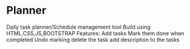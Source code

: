 # Planner
Daily task planner/Schedule management tool
Build using HTML,CSS,JS,BOOTSTRAP
Features:
Add tasks
Mark them done when completed
Undo marking
delete the task
add description to the tasks
